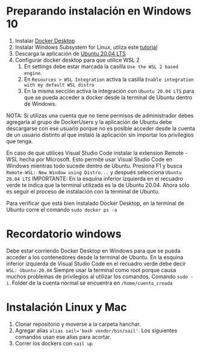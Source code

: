 # Preparando instalación en Windows 10
1. Instalar [Docker Desktop](https://www.docker.com/products/docker-desktop)
2. Instalar Windows Subsystem for Linux, utilza este [tutorial](https://docs.microsoft.com/en-us/windows/wsl/install-win10)
3. Descarga la aplicación de [Ubuntu 20.04 LTS](https://www.microsoft.com/en-us/p/ubuntu-2004-lts/9n6svws3rx71?rtc=1&activetab=pivot:overviewtab)
4. Configurar docker desktop para que utilice WSL 2
    1. En settings debe estar marcada la casilla `Use the WSL 2 based engine`.
    2. En `Resources > WSL Integration` activa la casilla `Enable integration with my default WSL distro`
    3. En la misma seccíón activa la integración con `Ubuntu 20.04 LTS` para que se pueda acceder a docker desde la terminal de Ubuntu dentro de Windows.

NOTA: Si utilizas una cuenta que no tiene permisos de administrador debes agregarla al grupo de DockerUsers y la aplicación de Ubuntu debe descargarse con ese usuario porque no es posible acceder desde la cuenta de un usuario distinto al que instaló la aplicación sin importar los privilegios que tenga.

En caso de que utilices Visual Studio Code instalar la extension Remote - WSL hecha por Microsoft. Esto permite usar Visual Studio Code en Windows mientras todo sucede dentro de Ubuntu.
Presiona F1 y busca `Remote-WSL: New Window using Distro...` y después selecciona `Ubuntu 20.04 LTS`
IMPORTANTE: En la esquina inferior izquierda en el recuadro verde te indica que la terminal utilizada es la de Ubuntu 20.04.
Ahora sólo es seguir el proceso de instalación con la terminal de Ubuntu.

Para verificar que está bien instalado Docker Desktop, en la terminal de Ubuntu corre el comando `sudo docker ps -a`

# Recordatorio windows
Debe estar corriendo Docker Desktop en Windows para que se pueda acceder a los contenedores desde la terminal de Ubuntu.
En la esquina inferior izquierda de Visual Studio Code en el recuadro verde debe decir `WSL: Ubuntu-20.04`
Siempre usar la terminal como root porque causa muchos problemas de privilegios al utilizar los comandos. Comando `sudo -i`.
Folder de la cuenta normal se encuentra en `/home/cuenta_creada`

# Instalación Linux y Mac
1. Clonar repositorio y moverse a la carpeta hanchar.
2. Agregar alias `alias sail='bash vendor/bin/sail'`. Los siguientes comandos usan ese alias para acortar.
3. Correr los dockers con `sail up`
